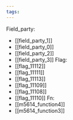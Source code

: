 ```yaml
---
tags:
---
```

Field_party:
- [[field_party_1]]
- [[field_party_0]]
- [[field_party_2]]
- [[field_party_3]]
Flag:
- [[flag_11112]]
- [[flag_11111]]
- [[flag_11113]]
- [[flag_11109]]
- [[flag_11108]]
- [[flag_11110]]
Fn:
- [[m5614_function4]]
- [[m5614_function3]]
